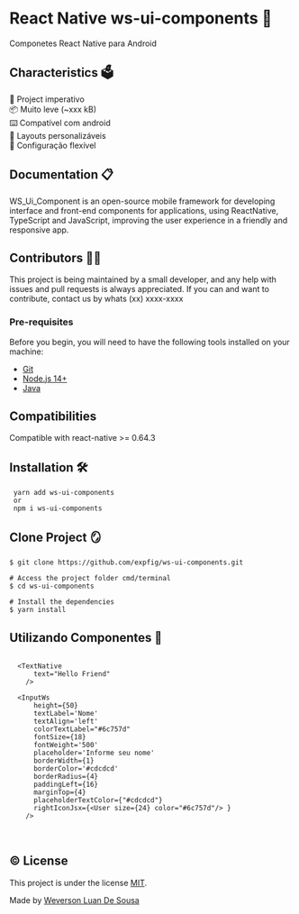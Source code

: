 # React Native ws-ui-components 🎯

  Componetes React Native para Android

## Characteristics 🗳️

🚀 Project imperativo </br>
📦 Muito leve (~xxx kB)  </br>
⌨️  Compatível com android  </br>
🎨 Layouts personalizáveis  </br>
🔧 Configuração flexível  </br>

## Documentation 📋

  WS_Ui_Component is an open-source mobile framework for developing interface and front-end components for applications, using ReactNative, TypeScript and JavaScript, improving the user experience in a friendly and responsive app.

## Contributors 👩‍💻

This project is being maintained by a small developer, and any help with issues and pull requests is always appreciated. If you can and want to contribute, contact us by whats (xx) xxxx-xxxx

### Pre-requisites

Before you begin, you will need to have the following tools installed on your machine:

- [Git](https://git-scm.com)
- [Node.js 14+](https://nodejs.org/en/)
- [Java](https://www.java.com/pt-BR/download/manual.jsp)

## Compatibilities

 Compatible with react-native >= 0.64.3

## Installation 🛠️

```
 yarn add ws-ui-components
 or 
 npm i ws-ui-components
```

## Clone Project 🪞

```# Clone this repository
$ git clone https://github.com/expfig/ws-ui-components.git

# Access the project folder cmd/terminal
$ cd ws-ui-components

# Install the dependencies
$ yarn install

```

## Utilizando Componentes 🎇

```
  
  <TextNative 
      text="Hello Friend"
    />

  <InputWs 
      height={50}
      textLabel='Nome'
      textAlign='left'
      colorTextLabel="#6c757d"
      fontSize={18}
      fontWeight='500'
      placeholder='Informe seu nome'
      borderWidth={1}
      borderColor='#cdcdcd'
      borderRadius={4}
      paddingLeft={16}
      marginTop={4}
      placeholderTextColor={"#cdcdcd"}
      rightIconJsx={<User size={24} color="#6c757d"/> }
    />
```

&nbsp;

<!--- Describe the project license --->

## ©️ License

This project is under the license [MIT](./LICENSE).

Made by [Weverson Luan De Sousa](https://www.linkedin.com/in/weverson-luan-de-sousa-1969a81b0/)
